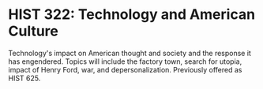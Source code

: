 # HIST 322: Technology and American Culture

Technology's impact on American thought and society and the response it has engendered. Topics will include the factory town, search for utopia, impact of Henry Ford, war, and depersonalization. Previously offered as HIST 625.